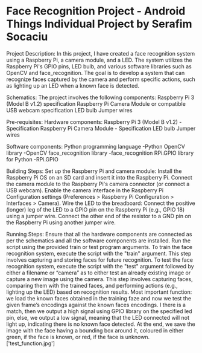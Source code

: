 # Face Recognition Project - Android Things Individual Project by Serafim Socaciu

Project Description:
In this project, I have created a face recognition system using a Raspberry Pi, a camera module, and a LED. The system utilizes the Raspberry Pi's GPIO pins, LED bulb, and various software libraries such as OpenCV and face_recognition. The goal is to develop a system that can recognize faces captured by the camera and perform specific actions, such as lighting up an LED when a known face is detected.

Schematics:
The project involves the following components:
Raspberry Pi 3 (Model B v1.2) specification 
Raspberry Pi Camera Module or compatible USB webcam specification 
LED bulb
Jumper wires

Pre-requisites:
Hardware components:
Raspberry Pi 3 (Model B v1.2) - Specification
Raspberry Pi Camera Module - Specification
LED bulb
Jumper wires

Software components:
Python programming language -Python
OpenCV library -OpenCV
face_recognition library -face_recognition
RPi.GPIO library for Python -RPi.GPIO

Building Steps:
Set up the Raspberry Pi and camera module:
Install the Raspberry Pi OS on an SD card and insert it into the Raspberry Pi.
Connect the camera module to the Raspberry Pi's camera connector (or connect a USB webcam).
Enable the camera interface in the Raspberry Pi Configuration settings (Preferences > Raspberry Pi Configuration > Interfaces > Camera).
Wire the LED to the breadboard:
Connect the positive (longer) leg of the LED to a GPIO pin on the Raspberry Pi (e.g., GPIO 18) using a jumper wire.
Connect the other end of the resistor to a GND pin on the Raspberry Pi using another jumper wire.

Running Steps:
Ensure that all the hardware components are connected as per the schematics and all the software components are installed.
Run the script using the provided train or test program arguments.
To train the face recognition system, execute the script with the "train" argument. This step involves capturing and storing faces for future recognition.
To test the face recognition system, execute the script with the "test" argument followed by either a filename or “camera” as to either test an already existing image or capture a new image using the camera. This step involves capturing faces, comparing them with the trained faces, and performing actions (e.g., lighting up the LED) based on recognition results.
Most important function: we load the known faces obtained in the training faze and now we test the given frame’s encodings against the known faces encodings. I there is a match, then we output a high signal using GPIO library on the specified led pin, else, we output a low signal, meaning that the LED connected will not light up, indicating there is no known face detected.
At the end, we save the image with the face having a bounding box around it, coloured in either green, if the face is known, or red, if the face is unknown.
['test_function.jpg']

